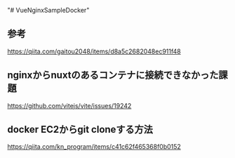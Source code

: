 "# VueNginxSampleDocker" 

## 参考
https://qiita.com/gaitou2048/items/d8a5c2682048ec911f48

## nginxからnuxtのあるコンテナに接続できなかった課題
https://github.com/vitejs/vite/issues/19242

## docker EC2からgit cloneする方法
https://qiita.com/kn_program/items/c41c62f465368f0b0152
